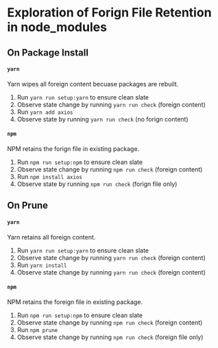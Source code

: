 # Exploration of Forign File Retention in node_modules

## On Package Install

#### `yarn`

Yarn wipes all foreign content becuase packages are rebuilt.

1. Run `yarn run setup:yarn` to ensure clean slate
1. Observe state change by running `yarn run check` (foreign content)
1. Run `yarn add axios`
1. Observe state by running `yarn run check` (no forign content)

#### `npm`

NPM retains the forign file in existing package.

1. Run `npm run setup:npm` to ensure clean slate
1. Observe state change by running `npm run check` (foreign content)
1. Run `npm install axios`
1. Observe state by running `npm run check` (forign file only)

## On Prune

#### `yarn`

Yarn retains all foreign content.

1. Run `yarn run setup:yarn` to ensure clean slate
1. Observe state change by running `yarn run check` (foreign content)
1. Run `yarn install`
1. Observe state change by running `yarn run check` (foreign content)

#### `npm`

NPM retains the foreign file in existing package.

1. Run `npm run setup:npm` to ensure clean slate
1. Observe state change by running `npm run check` (foreign content)
1. Run `npm prune`
1. Observe state change by running `npm run check` (foreign file only)
